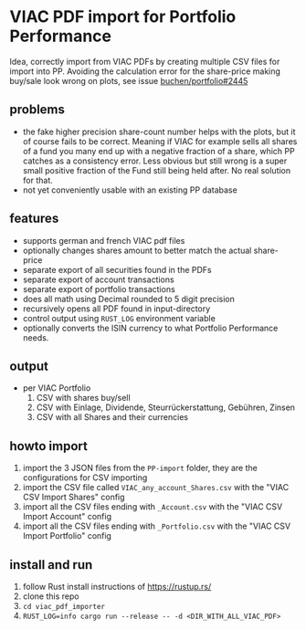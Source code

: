 # VIAC PDF import for Portfolio Performance

Idea, correctly import from VIAC PDFs by creating multiple CSV files for import into PP.
Avoiding the calculation error for the share-price making buy/sale look wrong on plots, see issue [buchen/portfolio#2445](https://github.com/buchen/portfolio/issues/2545)

## problems

- the fake higher precision share-count number helps with the plots, but it of course fails to be correct.
  Meaning if VIAC for example sells all shares of a fund you many end up with a negative fraction of a share, which PP catches as a consistency error. Less obvious but still wrong is a super small positive fraction of the Fund still being held after. No real solution for that.
- not yet conveniently usable with an existing PP database

## features

- supports german and french VIAC pdf files
- optionally changes shares amount to better match the actual share-price
- separate export of all securities found in the PDFs
- separate export of account transactions
- separate export of portfolio transactions
- does all math using Decimal rounded to 5 digit precision
- recursively opens all PDF found in input-directory
- control output using `RUST_LOG` environment variable
- optionally converts the ISIN currency to what Portfolio Performance needs.

## output

- per VIAC Portfolio
  1. CSV with shares buy/sell
  2. CSV with Einlage, Dividende, Steurrückerstattung, Gebühren, Zinsen
  3. CSV with all Shares and their currencies

## howto import

1. import the 3 JSON files from the `PP-import` folder, they are the configurations for CSV importing
2. import the CSV file called `VIAC_any_account_Shares.csv` with the "VIAC CSV Import Shares" config
3. import all the CSV files ending with `_Account.csv` with the "VIAC CSV Import Account" config
4. import all the CSV files ending with `_Portfolio.csv` with the "VIAC CSV Import Portfolio" config

## install and run

1. follow Rust install instructions of https://rustup.rs/
2. clone this repo
3. `cd viac_pdf_importer`
4. `RUST_LOG=info cargo run --release -- -d <DIR_WITH_ALL_VIAC_PDF>`

